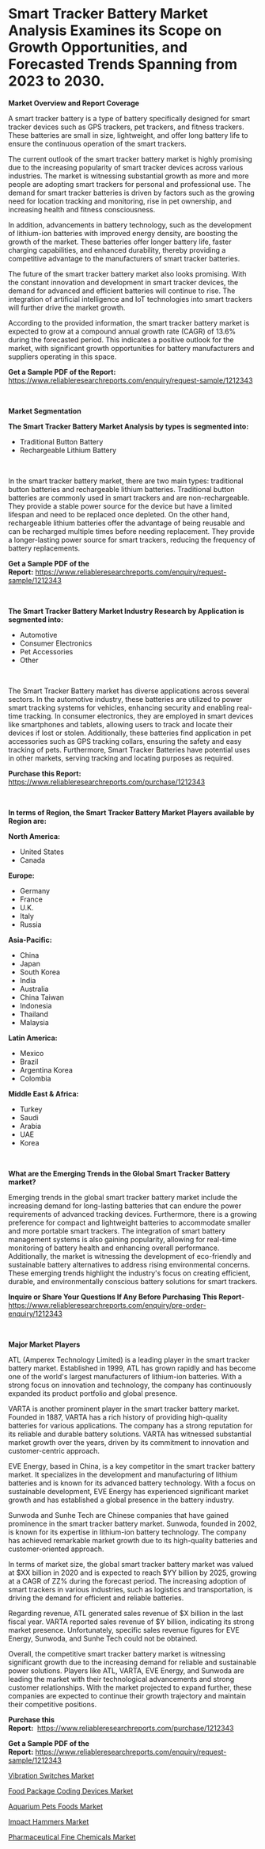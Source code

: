<p><h1>Smart Tracker Battery Market Analysis Examines its Scope on Growth Opportunities, and Forecasted Trends Spanning from 2023 to 2030.</h1></p><p><strong>Market Overview and Report Coverage</strong></p>
<p><p>A smart tracker battery is a type of battery specifically designed for smart tracker devices such as GPS trackers, pet trackers, and fitness trackers. These batteries are small in size, lightweight, and offer long battery life to ensure the continuous operation of the smart trackers.</p><p>The current outlook of the smart tracker battery market is highly promising due to the increasing popularity of smart tracker devices across various industries. The market is witnessing substantial growth as more and more people are adopting smart trackers for personal and professional use. The demand for smart tracker batteries is driven by factors such as the growing need for location tracking and monitoring, rise in pet ownership, and increasing health and fitness consciousness.</p><p>In addition, advancements in battery technology, such as the development of lithium-ion batteries with improved energy density, are boosting the growth of the market. These batteries offer longer battery life, faster charging capabilities, and enhanced durability, thereby providing a competitive advantage to the manufacturers of smart tracker batteries.</p><p>The future of the smart tracker battery market also looks promising. With the constant innovation and development in smart tracker devices, the demand for advanced and efficient batteries will continue to rise. The integration of artificial intelligence and IoT technologies into smart trackers will further drive the market growth.</p><p>According to the provided information, the smart tracker battery market is expected to grow at a compound annual growth rate (CAGR) of 13.6% during the forecasted period. This indicates a positive outlook for the market, with significant growth opportunities for battery manufacturers and suppliers operating in this space.</p></p>
<p><strong>Get a Sample PDF of the Report:</strong> <a href="https://www.reliableresearchreports.com/enquiry/request-sample/1212343">https://www.reliableresearchreports.com/enquiry/request-sample/1212343</a></p>
<p>&nbsp;</p>
<p><strong>Market Segmentation</strong></p>
<p><strong>The Smart Tracker Battery Market Analysis by types is segmented into:</strong></p>
<p><ul><li>Traditional Button Battery</li><li>Rechargeable Lithium Battery</li></ul></p>
<p>&nbsp;</p>
<p><p>In the smart tracker battery market, there are two main types: traditional button batteries and rechargeable lithium batteries. Traditional button batteries are commonly used in smart trackers and are non-rechargeable. They provide a stable power source for the device but have a limited lifespan and need to be replaced once depleted. On the other hand, rechargeable lithium batteries offer the advantage of being reusable and can be recharged multiple times before needing replacement. They provide a longer-lasting power source for smart trackers, reducing the frequency of battery replacements.</p></p>
<p><strong>Get a Sample PDF of the Report:</strong>&nbsp;<a href="https://www.reliableresearchreports.com/enquiry/request-sample/1212343">https://www.reliableresearchreports.com/enquiry/request-sample/1212343</a></p>
<p>&nbsp;</p>
<p><strong>The Smart Tracker Battery Market Industry Research by Application is segmented into:</strong></p>
<p><ul><li>Automotive</li><li>Consumer Electronics</li><li>Pet Accessories</li><li>Other</li></ul></p>
<p>&nbsp;</p>
<p><p>The Smart Tracker Battery market has diverse applications across several sectors. In the automotive industry, these batteries are utilized to power smart tracking systems for vehicles, enhancing security and enabling real-time tracking. In consumer electronics, they are employed in smart devices like smartphones and tablets, allowing users to track and locate their devices if lost or stolen. Additionally, these batteries find application in pet accessories such as GPS tracking collars, ensuring the safety and easy tracking of pets. Furthermore, Smart Tracker Batteries have potential uses in other markets, serving tracking and locating purposes as required.</p></p>
<p><strong>Purchase this Report:</strong>&nbsp; <a href="https://www.reliableresearchreports.com/purchase/1212343">https://www.reliableresearchreports.com/purchase/1212343</a></p>
<p>&nbsp;</p>
<p><strong>In terms of Region, the Smart Tracker Battery Market Players available by Region are:</strong></p>
<p>
    <p> <strong> North America: </strong>
        <ul>
            <li>United States</li>
            <li>Canada</li>
        </ul>
        </p> 
    <p> <strong> Europe: </strong>
        <ul>
            <li>Germany</li>
            <li>France</li>
            <li>U.K.</li>
            <li>Italy</li>
            <li>Russia</li>
        </ul>
        </p> 
    <p> <strong> Asia-Pacific: </strong>
        <ul>
            <li>China</li>
            <li>Japan</li>
            <li>South Korea</li>
            <li>India</li>
            <li>Australia</li>
            <li>China Taiwan</li>
            <li>Indonesia</li>
            <li>Thailand</li>
            <li>Malaysia</li>
        </ul>
        </p> 
    <p> <strong> Latin America: </strong>
        <ul>
            <li>Mexico</li>
            <li>Brazil</li>
            <li>Argentina Korea</li>
            <li>Colombia</li>
        </ul>
        </p> 
    <p> <strong> Middle East & Africa: </strong>
        <ul>
            <li>Turkey</li>
            <li>Saudi</li>
            <li>Arabia</li>
            <li>UAE</li>
            <li>Korea</li>
        </ul>
    </p>
    </p>
<p>&nbsp;</p>
<p><strong>What are the Emerging Trends in the Global Smart Tracker Battery market?</strong></p>
<p><p>Emerging trends in the global smart tracker battery market include the increasing demand for long-lasting batteries that can endure the power requirements of advanced tracking devices. Furthermore, there is a growing preference for compact and lightweight batteries to accommodate smaller and more portable smart trackers. The integration of smart battery management systems is also gaining popularity, allowing for real-time monitoring of battery health and enhancing overall performance. Additionally, the market is witnessing the development of eco-friendly and sustainable battery alternatives to address rising environmental concerns. These emerging trends highlight the industry's focus on creating efficient, durable, and environmentally conscious battery solutions for smart trackers.</p></p>
<p><strong>Inquire or Share Your Questions If Any Before Purchasing This Report</strong>- <a href="https://www.reliableresearchreports.com/enquiry/pre-order-enquiry/1212343">https://www.reliableresearchreports.com/enquiry/pre-order-enquiry/1212343</a></p>
<p>&nbsp;</p>
<p><strong>Major Market Players</strong></p>
<p><p>ATL (Amperex Technology Limited) is a leading player in the smart tracker battery market. Established in 1999, ATL has grown rapidly and has become one of the world's largest manufacturers of lithium-ion batteries. With a strong focus on innovation and technology, the company has continuously expanded its product portfolio and global presence.</p><p>VARTA is another prominent player in the smart tracker battery market. Founded in 1887, VARTA has a rich history of providing high-quality batteries for various applications. The company has a strong reputation for its reliable and durable battery solutions. VARTA has witnessed substantial market growth over the years, driven by its commitment to innovation and customer-centric approach.</p><p>EVE Energy, based in China, is a key competitor in the smart tracker battery market. It specializes in the development and manufacturing of lithium batteries and is known for its advanced battery technology. With a focus on sustainable development, EVE Energy has experienced significant market growth and has established a global presence in the battery industry.</p><p>Sunwoda and Sunhe Tech are Chinese companies that have gained prominence in the smart tracker battery market. Sunwoda, founded in 2002, is known for its expertise in lithium-ion battery technology. The company has achieved remarkable market growth due to its high-quality batteries and customer-oriented approach.</p><p>In terms of market size, the global smart tracker battery market was valued at $XX billion in 2020 and is expected to reach $YY billion by 2025, growing at a CAGR of ZZ% during the forecast period. The increasing adoption of smart trackers in various industries, such as logistics and transportation, is driving the demand for efficient and reliable batteries.</p><p>Regarding revenue, ATL generated sales revenue of $X billion in the last fiscal year. VARTA reported sales revenue of $Y billion, indicating its strong market presence. Unfortunately, specific sales revenue figures for EVE Energy, Sunwoda, and Sunhe Tech could not be obtained.</p><p>Overall, the competitive smart tracker battery market is witnessing significant growth due to the increasing demand for reliable and sustainable power solutions. Players like ATL, VARTA, EVE Energy, and Sunwoda are leading the market with their technological advancements and strong customer relationships. With the market projected to expand further, these companies are expected to continue their growth trajectory and maintain their competitive positions.</p></p>
<p><strong>Purchase this Report:</strong>&nbsp;&nbsp;<a href="https://www.reliableresearchreports.com/purchase/1212343">https://www.reliableresearchreports.com/purchase/1212343</a></p>
<p></p>
<p><strong>Get a Sample PDF of the Report:</strong>&nbsp;<a href="https://www.reliableresearchreports.com/enquiry/request-sample/1212343">https://www.reliableresearchreports.com/enquiry/request-sample/1212343</a></p>
<p><p><a href="https://medium.com/@drakesporer988/vibration-switches-market-size-growth-forecast-2023-2030-fd7a61c9dd41">Vibration Switches Market</a></p><p><a href="https://github.com/kholmovskayalyudmila/Market-Research-Report-List-1/blob/main/food-package-coding-devices-market.md">Food Package Coding Devices Market</a></p><p><a href="https://github.com/zebdakicsin/Market-Research-Report-List-1/blob/main/aquarium-pets-foods-market.md">Aquarium Pets Foods Market</a></p><p><a href="https://medium.com/@hotspotvendor/impact-hammers-market-size-growth-forecast-2023-2030-1a1c2d5580b7">Impact Hammers Market</a></p><p><a href="https://www.linkedin.com/pulse/pharmaceutical-fine-chemicals-market-insights-players-forecast-ngsge/">Pharmaceutical Fine Chemicals Market</a></p></p>